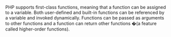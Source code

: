 PHP supports first-class functions, meaning that a function can be assigned to a variable.
Both user-defined and built-in functions can be referenced by a variable and invoked dynamically. 
Functions can be passed as arguments to other functions and a 
function can return other functions �(a feature called higher-order functions).
